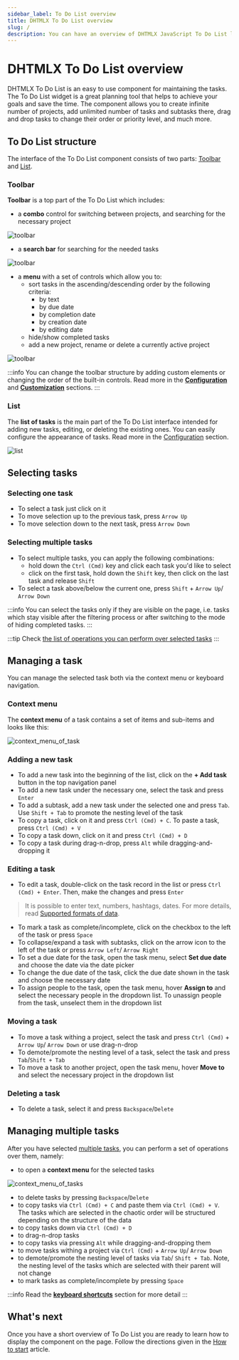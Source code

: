 ```yaml
---
sidebar_label: To Do List overview
title: DHTMLX To Do List overview
slug: /
description: You can have an overview of DHTMLX JavaScript To Do List library in the DHTMLX documentation. Browse developer guides and API reference, try out code examples and live demos, and download a free 30-day evaluation version of DHTMLX To Do List.
---
```


# DHTMLX To Do List overview

DHTMLX To Do List is an easy to use component for maintaining the tasks. The To Do List widget is a great planning tool that helps to achieve your goals and save the time. The component allows you to create infinite number of projects, add unlimited number of tasks and subtasks there, drag and drop tasks to change their order or priority level, and much more.

## To Do List structure

The interface of the To Do List component consists of two parts: [Toolbar](#toolbar) and [List](#list).

### Toolbar

**Toolbar** is a top part of the To Do List which includes:

- a **combo** control for switching between projects, and searching for the necessary project

![toolbar](assets/toolbar.png)

- a **search bar** for searching for the needed tasks

![toolbar](assets/search_field.png)

- a **menu** with a set of controls which allow you to:
    - sort tasks in the ascending/descending order by the following criteria:
        - by text
        - by due date
        - by completion date
        - by creation date
        - by editing date
    - hide/show completed tasks
    - add a new project, rename or delete a currently active project

![toolbar](assets/project_menu.png)

:::info
You can change the toolbar structure by adding custom elements or changing the order of the built-in controls. Read more in the [**Configuration**](guides/configuration.md#toolbar) and [**Customization**](guides/customization.md#toolbar) sections.
:::

### List

The **list of tasks** is the main part of the To Do List interface intended for adding new tasks, editing, or deleting the existing ones. You can easily configure the appearance of tasks. Read more in the [Configuration](guides/configuration.md) section. 

![list](assets/list.png)

## Selecting tasks

### Selecting one task

- To select a task just click on it
- To move selection up to the previous task, press `Arrow Up`
- To move selection down to the next task, press `Arrow Down`

### Selecting multiple tasks

- To select multiple tasks, you can apply the following combinations:
    - hold down the `Ctrl (Cmd)` key and click each task you'd like to select
    - click on the first task, hold down the `Shift` key, then click on the last task and release `Shift`
- To select a task above/below the current one, press `Shift` + `Arrow Up`/ `Arrow Down` 

:::info
You can select the tasks only if they are visible on the page, i.e. tasks which stay visible after the filtering process or after switching to the mode of hiding completed tasks.
:::

:::tip
Check [the list of operations you can perform over selected tasks](#managing-multiple-tasks)
:::

## Managing a task

You can manage the selected task both via the context menu or keyboard navigation.

### Context menu

The **context menu** of a task contains a set of items and sub-items and looks like this:

![context_menu_of_task](assets/task_context_menu.png)

### Adding a new task

- To add a new task into the beginning of the list, click on the **+ Add task** button in the top navigation panel
- To add a new task under the necessary one, select the task and press `Enter`
- To add a subtask, add a new task under the selected one and press `Tab`. Use `Shift + Tab` to promote the nesting level of the task
- To copy a task, click on it and press `Ctrl (Cmd) + C`. To paste a task, press `Ctrl (Cmd) + V`
- To copy a task down, click on it and press `Ctrl (Cmd) + D`
- To copy a task during drag-n-drop, press `Alt` while dragging-and-dropping it

### Editing a task

- To edit a task, double-click on the task record in the list or press `Ctrl (Cmd) + Enter`. Then, make the changes and press `Enter`
> It is possible to enter text, numbers, hashtags, dates. For more details, read [Supported formats of data](guides/inline_editing.md#supported-formats-of-data).

- To mark a task as complete/incomplete, click on the checkbox to the left of the task or press `Space`
- To collapse/expand a task with subtasks, click on the arrow icon to the left of the task or press `Arrow Left`/ `Arrow Right`
- To set a due date for the task, open the task menu, select **Set due date** and choose the date via the date picker
- To change the due date of the task, click the due date shown in the task and choose the necessary date 
- To assign people to the task, open the task menu, hover **Assign to** and select the necessary people in the dropdown list. To unassign people from the task, unselect them in the dropdown list

### Moving a task

- To move a task withing a project, select the task and press `Ctrl (Cmd)` + `Arrow Up`/ `Arrow Down` or use drag-n-drop
- To demote/promote the nesting level of a task, select the task and press `Tab`/`Shift + Tab`
- To move a task to another project, open the task menu, hover **Move to** and select the necessary project in the dropdown list

### Deleting a task

- To delete a task, select it and press `Backspace`/`Delete`

## Managing multiple tasks

After you have selected [multiple tasks](#selecting-multiple-tasks), you can perform a set of operations over them, namely:

- to open a **context menu** for the selected tasks

![context_menu_of_tasks](assets/tasks_context_menu.png)

- to delete tasks by pressing `Backspace`/`Delete`
- to copy tasks via `Ctrl (Cmd) + C` and paste them via `Ctrl (Cmd) + V`. The tasks which are selected in the chaotic order will be structured depending on the structure of the data
- to copy tasks down via `Ctrl (Cmd) + D` 
- to drag-n-drop tasks
- to copy tasks via pressing `Alt` while dragging-and-dropping them
- to move tasks withing a project via `Ctrl (Cmd)` + `Arrow Up`/ `Arrow Down`
- to demote/promote the nesting level of tasks via `Tab`/ `Shift + Tab`. Note, the nesting level of the tasks which are selected with their parent will not change
- to mark tasks as complete/incomplete by pressing `Space`

:::info
Read the [**keyboard shortcuts**](api/events/keypressontodo_event.md#keyboard-shortcuts) section for more detail
:::

## What's next

Once you have a short overview of To Do List you are ready to learn how to display the component on the page. Follow the directions given in the [How to start](how_to_start/) article. 